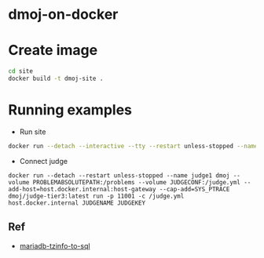 # dmoj-on-docker

# Create image

```bash
cd site
docker build -t dmoj-site .
```

# Running examples

- Run site

```bash
docker run --detach --interactive --tty --restart unless-stopped --name dmoj --volume PROBLEMABSOLUTEPATH:/workspace/problems --add-host=host.docker.internal:host-gateway --publish 11000:80 --publish 11001:9999 dmoj-site
```

- Connect judge

```
docker run --detach --restart unless-stopped --name judge1 dmoj --volume PROBLEMABSOLUTEPATH:/problems --volume JUDGECONF:/judge.yml --add-host=host.docker.internal:host-gateway --cap-add=SYS_PTRACE dmoj/judge-tier3:latest run -p 11001 -c /judge.yml host.docker.internal JUDGENAME JUDGEKEY
```

## Ref

- [mariadb-tzinfo-to-sql](https://mariadb.com/kb/en/mariadb-tzinfo-to-sql/)
